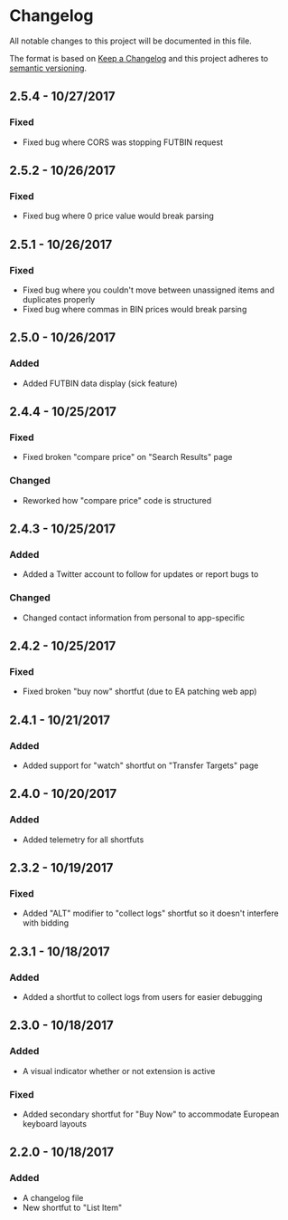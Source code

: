# Changelog
All notable changes to this project will be documented in this file.

The format is based on [Keep a Changelog](http://keepachangelog.com/en/1.0.0/)
and this project adheres to [semantic versioning](http://semver.org/spec/v2.0.0.html).

## 2.5.4 - 10/27/2017
### Fixed
- Fixed bug where CORS was stopping FUTBIN request

## 2.5.2 - 10/26/2017
### Fixed
- Fixed bug where 0 price value would break parsing

## 2.5.1 - 10/26/2017
### Fixed
- Fixed bug where you couldn't move between unassigned items and duplicates properly
- Fixed bug where commas in BIN prices would break parsing

## 2.5.0 - 10/26/2017
### Added
- Added FUTBIN data display (sick feature)

## 2.4.4 - 10/25/2017
### Fixed
- Fixed broken "compare price" on "Search Results" page

### Changed
- Reworked how "compare price" code is structured

## 2.4.3 - 10/25/2017
### Added
- Added a Twitter account to follow for updates or report bugs to

### Changed
- Changed contact information from personal to app-specific

## 2.4.2 - 10/25/2017
### Fixed
- Fixed broken "buy now" shortfut (due to EA patching web app)

## 2.4.1 - 10/21/2017
### Added
- Added support for "watch" shortfut on "Transfer Targets" page

## 2.4.0 - 10/20/2017
### Added
- Added telemetry for all shortfuts

## 2.3.2 - 10/19/2017
### Fixed
- Added "ALT" modifier to "collect logs" shortfut so it doesn't interfere with bidding

## 2.3.1 - 10/18/2017
### Added
- Added a shortfut to collect logs from users for easier debugging

## 2.3.0 - 10/18/2017
### Added
- A visual indicator whether or not extension is active

### Fixed
- Added secondary shortfut for "Buy Now" to accommodate European keyboard layouts

## 2.2.0 - 10/18/2017
### Added
- A changelog file
- New shortfut to "List Item"